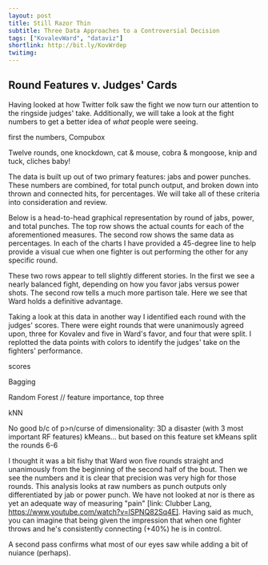 ```yaml
---
layout: post
title: Still Razor Thin
subtitle: Three Data Approaches to a Controversial Decision
tags: ["KovalevWard", "dataviz"]
shortlink: http://bit.ly/KovWrdep
twitimg: 
---
```


## Round Features v. Judges' Cards

Having looked at how Twitter folk saw the fight we now turn our attention to the ringside judges' take. Additionally, we will take a look at the fight numbers to get a better idea of _what_ people were seeing.

first the numbers, Compubox

Twelve rounds, one knockdown, cat & mouse, cobra & mongoose, knip and tuck, cliches baby!

The data is built up out of two primary features: jabs and power punches. These numbers are combined, for total punch output, and broken down into thrown and connected hits, for percentages. We will take all of these criteria into consideration and review.

Below is a head-to-head graphical representation by round of jabs, power, and total punches. The top row shows the actual counts for each of the aforementioned measures. The second row shows the same data as percentages. In each of the charts I have provided a 45-degree line to help provide a visual cue when one fighter is out performing the other for any specific round.

These two rows appear to tell slightly different stories. In the first we see a nearly balanced fight, depending on how you favor jabs versus power shots. The second row tells a much more partison tale. Here we see that Ward holds a definitive advantage.

Taking a look at this data in another way I identified each round with the judges' scores. There were eight rounds that were unanimously agreed upon, three for Kovalev and five in Ward's favor, and four that were split. I replotted the data points with colors to identify the judges' take on the fighters' performance.



scores

Bagging

Random Forest // feature importance, top three

kNN

No good b/c of p>n/curse of dimensionality: 3D a disaster (with 3 most important RF features) kMeans... but based on this feature set kMeans split the rounds 6-6

I thought it was a bit fishy that Ward won five rounds straight and unanimously from the beginning of the second half of the bout. Then we see the numbers and it is clear that precision was very high for those rounds. This analysis looks at raw numbers as punch outputs only differentiated by jab or power punch. We have not looked at nor is there as yet an adequate way of measuring "pain" [link: Clubber Lang, https://www.youtube.com/watch?v=lSPNQ82Sq4E]. Having said as much, you can imagine that being given the impression that when one fighter throws and he's consistently connecting (+40%) he is in control.

A second pass confirms what most of our eyes saw while adding a bit of nuiance (perhaps).



